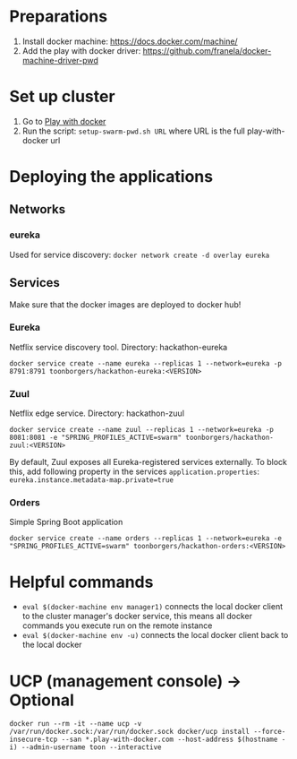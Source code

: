 # Preparations

1. Install docker machine: https://docs.docker.com/machine/
2. Add the play with docker driver: https://github.com/franela/docker-machine-driver-pwd 


# Set up cluster

1. Go to [Play with docker](http://play-with-docker.com)
2. Run the script: `setup-swarm-pwd.sh URL` where URL is the full play-with-docker url

# Deploying the applications

## Networks

### eureka 

Used for service discovery: `docker network create -d overlay eureka`

## Services

Make sure that the docker images are deployed to docker hub!

### Eureka

Netflix service discovery tool. Directory: hackathon-eureka

`docker service create --name eureka --replicas 1 --network=eureka -p 8791:8791 toonborgers/hackathon-eureka:<VERSION>`

### Zuul

Netflix edge service. Directory: hackathon-zuul

`docker service create --name zuul --replicas 1 --network=eureka -p 8081:8081 -e "SPRING_PROFILES_ACTIVE=swarm" toonborgers/hackathon-zuul:<VERSION>`

By default, Zuul exposes all Eureka-registered services externally. To block this, add following property in the services `application.properties`: `eureka.instance.metadata-map.private=true`

### Orders

Simple Spring Boot application

`docker service create --name orders --replicas 1 --network=eureka -e "SPRING_PROFILES_ACTIVE=swarm" toonborgers/hackathon-orders:<VERSION>`

# Helpful commands

* `eval $(docker-machine env manager1)` connects the local docker client to the cluster manager's docker service, this means all docker commands you execute run on the remote instance
* `eval $(docker-machine env -u)` connects the local docker client back to the local docker

# UCP (management console) -> Optional

`docker run --rm -it --name ucp -v /var/run/docker.sock:/var/run/docker.sock docker/ucp install --force-insecure-tcp --san *.play-with-docker.com --host-address $(hostname -i) --admin-username toon --interactive`
